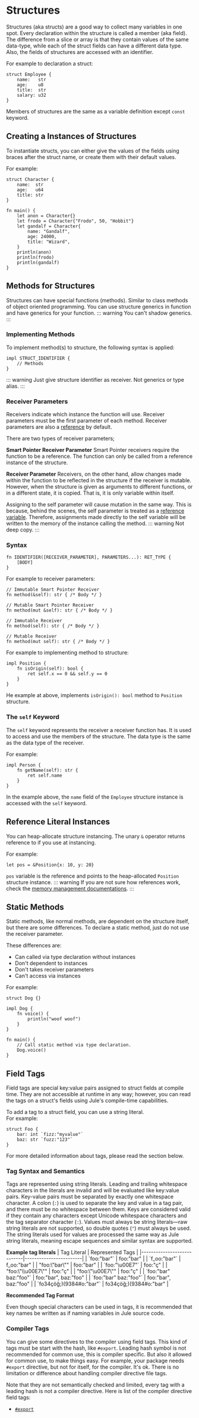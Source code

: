 # Structures
Structures (aka structs) are a good way to collect many variables in one spot. Every declaration within the structure is called a member (aka field). The difference from a slice or array is that they contain values of the same data-type, while each of the struct fields can have a different data type. Also, the fields of structures are accessed with an identifier.

For example to declaration a struct:
```jule
struct Employee {
    name:   str
    age:    u8
    title:  str
    salary: u32
}
```
Members of structures are the same as a variable definition except `const` keyword.

## Creating a Instances of Structures
To instantiate structs, you can either give the values of the fields using braces after the struct name, or create them with their default values.

For example:
```jule
struct Character {
    name:  str
    age:   u64
    title: str
}

fn main() {
    let anon = Character{}
    let frodo = Character{"Frodo", 50, "Hobbit"}
    let gandalf = Character{
        name: "Gandalf",
        age: 24000,
        title: "Wizard",
    }
    println(anon)
    println(frodo)
    println(gandalf)
}
```

## Methods for Structures
Structures can have special functions (methods). Similar to class methods of object oriented programming. You can use structure generics in function and have generics for your function.
::: warning
You can't shadow generics.
:::

### Implementing Methods
To implement method(s) to structure, the following syntax is applied:
```jule
impl STRUCT_IDENTIFIER {
    // Methods
}
```
::: warning
Just give structure identifier as receiver. Not generics or type alias.
:::

### Receiver Parameters
Receivers indicate which instance the function will use. Receiver parameters must be the first parameter of each method. Receiver parameters are also a [reference](/memory/references) by default.

There are two types of receiver parameters;

**Smart Pointer Receiver Parameter**
Smart Pointer receivers require the function to be a reference. The function can only be called from a reference instance of the structure.

**Receiver Parameter**
Receivers, on the other hand, allow changes made within the function to be reflected in the structure if the receiver is mutable. However, when the structure is given as arguments to different functions, or in a different state, it is copied. That is, it is only variable within itself.

Assigning to the self parameter will cause mutation in the same way. This is because, behind the scenes, the self parameter is treated as a [reference variable](/memory/references). Therefore, assignments made directly to the self variable will be written to the memory of the instance calling the method.
::: warning
Not deep copy.
:::

### Syntax
```
fn IDENTIFIER([RECEIVER_PARAMETER], PARAMETERS...): RET_TYPE {
    [BODY]
}
```

For example to receiver parameters:
```jule
// Immutable Smart Pointer Receiver
fn method(&self): str { /* Body */ }
```
```jule
// Mutable Smart Pointer Receiver
fn method(mut &self): str { /* Body */ }
```
```jule
// Immutable Receiver
fn method(self): str { /* Body */ }
```
```jule
// Mutable Receiver
fn method(mut self): str { /* Body */ }
```

For example to implementing method to structure:
```jule
impl Position {
    fn isOrigin(self): bool {
        ret self.x == 0 && self.y == 0
    }
}
```
He example at above, implements `isOrigin(): bool` method to `Position` structure.

### The `self` Keyword
The `self` keyword represents the receiver a receiver function has. It is used to access and use the members of the structure. The data type is the same as the data type of the receiver.

For example:
```jule
impl Person {
    fn getName(self): str {
        ret self.name
    }
}
```
In the example above, the `name` field of the `Employee` structure instance is accessed with the `self` keyword.

## Reference Literal Instances
You can heap-allocate structure instancing. The unary `&` operator returns reference to if you use at instancing.

For example:
```jule
let pos = &Position{x: 10, y: 20}
```
`pos` variable is the reference and points to the heap-allocated `Position` structure instance.
::: warning
If you are not sure how references work, check the [memory management documentations](/memory/management/). 
:::


## Static Methods

Static methods, like normal methods, are dependent on the structure itself, but there are some differences. To declare a static method, just do not use the receiver parameter.

These differences are:

- Can called via type declaration without instances
- Don't dependent to instances
- Don't takes receiver parameters
- Can't access via instances

For example:

```jule
struct Dog {}

impl Dog {
    fn voice() {
        println("woof woof")
    }
}

fn main() {
    // Call static method via type declaration.
    Dog.voice()
}
```

## Field Tags

Field tags are special key:value pairs assigned to struct fields at compile time. They are not accessible at runtime in any way; however, you can read the tags on a struct's fields using Jule's compile-time capabilities.

To add a tag to a struct field, you can use a string literal. \
For example:
```jule
struct Foo {
	bar: int `fizz:"myvalue"`
	baz: str `fuzz:"123"`
}
```
For more detailed information about tags, please read the section below.

### Tag Syntax and Semantics

Tags are represented using string literals. Leading and trailing whitespace characters in the literals are invalid and will be evaluated like key:value pairs. Key-value pairs must be separated by exactly one whitespace character. A colon (`:`) is used to separate the key and value in a tag pair, and there must be no whitespace between them. Keys are considered valid if they contain any characters except Unicode whitespace characters and the tag separator character (`:`). Values must always be string literals—raw string literals are not supported, so double quotes (`"`) must always be used. The string literals used for values are processed the same way as Jule string literals, meaning escape sequences and similar syntax are supported.

**Example tag literals**
| Tag Literal                | Represented Tags       |
|----------------------------|------------------------|
| \`foo:"bar"\`              | foo:"bar"              |
| \`f_oo:"bar"\`             | f_oo:"bar"             |
| "foo:\\"bar\\""            | foo:"bar"              |
| \`foo:"\u00E7"\`           | foo:"ç"                |
| "foo:\\"\\\\u00E7\\""      | foo:"ç"                |
| "foo:\\"\u00E7\\""         | foo:"ç"                |
| \`foo:"bar" baz:"foo"\`    | foo:"bar", baz:"foo"   |
| \`foo:"bar" baz:"foo"\`    | foo:"bar", baz:"foo"   |
| \`fo34çöğ;)(9384#o:"bar"\` | fo34çöğ;)(9384#o:"bar" |

**Recommended Tag Format**

Even though special characters can be used in tags, it is recommended that key names be written as if naming variables in Jule source code.

### Compiler Tags

You can give some directives to the compiler using field tags. This kind of tags must be start with the hash, like `#export`. Leading hash symbol is not recommended for common use, this is compiler specific. But also it allowed for common use, to make things easy. For example, your package needs `#export` directive, but not for itself, for the compiler. It's ok. There is no limitation or difference about handling compiler directive file tags.

Note that they are not semantically checked and limited, every tag with a leading hash is not a compiler directive. Here is list of the compiler directive field tags:
- [`#export`](/integrated-jule/interoperability/structures#using-different-field-identifiers)
